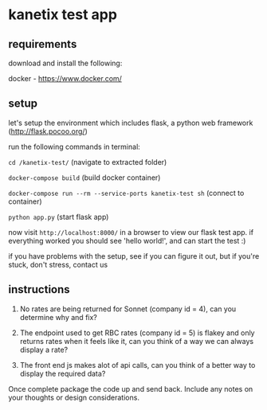 # kanetix test app


## requirements

download and install the following:

docker - https://www.docker.com/

## setup

let's setup the environment which includes flask, a python web framework (http://flask.pocoo.org/)

run the following commands in terminal:

`cd /kanetix-test/` (navigate to extracted folder)

`docker-compose build` (build docker container)

`docker-compose run --rm --service-ports kanetix-test sh`	(connect to container)

`python app.py` (start flask app)

now visit `http://localhost:8000/` in a browser to view our flask test app.
if everything worked you should see 'hello world!', and can start the test :)

if you have problems with the setup, see if you can figure it out, but if you're stuck, don't stress, contact us

## instructions

1. No rates are being returned for Sonnet (company id = 4), can you determine why and fix?

2. The endpoint used to get RBC rates (company id = 5) is flakey and only returns rates when it feels like it, can you think of a way we can always display a rate?

3. The front end js makes alot of api calls, can you think of a better way to display the required data?

Once complete package the code up and send back. Include any notes on your thoughts or design considerations.
